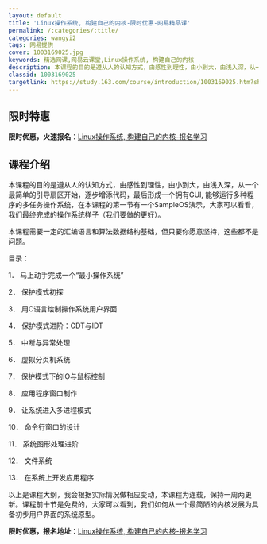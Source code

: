 ```yaml
---
layout: default
title: 'Linux操作系统, 构建自己的内核-限时优惠-网易精品课'
permalink: /:categories/:title/
categories: wangyi2
tags: 网易提供
cover: 1003169025.jpg
keywords: 精选网课,网易云课堂,Linux操作系统, 构建自己的内核
description: 本课程的目的是遵从人的认知方式，由感性到理性，由小到大，由浅入深，从一个最简单的引导扇区开始，逐步增添代码，最后形成一个
classid: 1003169025
targetlink: https://study.163.com/course/introduction/1003169025.htm?share=1&shareId=1025206652&utm_campaign=share&utm_medium=iphoneShare&utm_source=&utm_u=1025206652
---
```


## 限时特惠

**限时优惠，火速报名**：[Linux操作系统, 构建自己的内核-报名学习](https://study.163.com/course/introduction/1003169025.htm?share=1&shareId=1025206652&utm_campaign=share&utm_medium=iphoneShare&utm_source=&utm_u=1025206652)

## 课程介绍

本课程的目的是遵从人的认知方式，由感性到理性，由小到大，由浅入深，从一个最简单的引导扇区开始，逐步增添代码，最后形成一个拥有GUI, 能够运行多种程序的多任务操作系统，在本课程的第一节有一个SampleOS演示，大家可以看看，我们最终完成的操作系统样子（我们要做的更好）。



本课程需要一定的汇编语言和算法数据结构基础，但只要你愿意坚持，这些都不是问题。



目录：

1．	马上动手完成一个“最小操作系统”

2．	保护模式初探

3．	用C语言绘制操作系统用户界面

4．	保护模式进阶：GDT与IDT

5．	中断与异常处理

6．	虚拟分页机系统

7．	保护模式下的IO与鼠标控制

8．	应用程序窗口制作

9．	让系统进入多进程模式

10．	命令行窗口的设计

11．	系统图形处理进阶

12．	文件系统

13．	在系统上开发应用程序



以上是课程大纲，我会根据实际情况做相应变动，本课程为连载，保持一周两更新。课程前十节是免费的，大家可以看到，我们如何从一个最简陋的内核发展为具备初步用户界面的系统原型。

**限时优惠，报名地址**：[Linux操作系统, 构建自己的内核-报名学习](https://study.163.com/course/introduction/1003169025.htm?share=1&shareId=1025206652&utm_campaign=share&utm_medium=iphoneShare&utm_source=&utm_u=1025206652)

